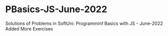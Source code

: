 # PBasics-JS-June-2022
Solutions of Problems in SoftUni: Programminf Basics with JS - June-2022
Added More Exercises 
